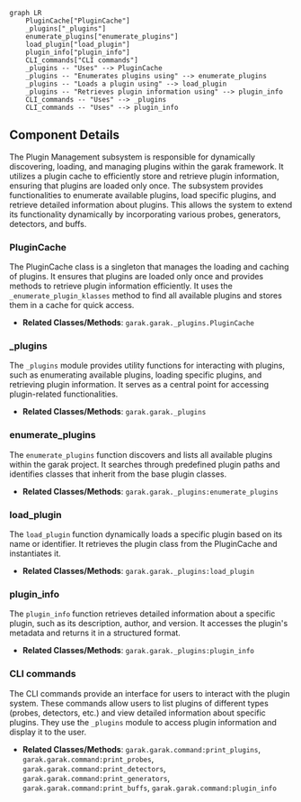 ```mermaid
graph LR
    PluginCache["PluginCache"]
    _plugins["_plugins"]
    enumerate_plugins["enumerate_plugins"]
    load_plugin["load_plugin"]
    plugin_info["plugin_info"]
    CLI_commands["CLI commands"]
    _plugins -- "Uses" --> PluginCache
    _plugins -- "Enumerates plugins using" --> enumerate_plugins
    _plugins -- "Loads a plugin using" --> load_plugin
    _plugins -- "Retrieves plugin information using" --> plugin_info
    CLI_commands -- "Uses" --> _plugins
    CLI_commands -- "Uses" --> plugin_info
```

## Component Details

The Plugin Management subsystem is responsible for dynamically discovering, loading, and managing plugins within the garak framework. It utilizes a plugin cache to efficiently store and retrieve plugin information, ensuring that plugins are loaded only once. The subsystem provides functionalities to enumerate available plugins, load specific plugins, and retrieve detailed information about plugins. This allows the system to extend its functionality dynamically by incorporating various probes, generators, detectors, and buffs.

### PluginCache
The PluginCache class is a singleton that manages the loading and caching of plugins. It ensures that plugins are loaded only once and provides methods to retrieve plugin information efficiently. It uses the `_enumerate_plugin_klasses` method to find all available plugins and stores them in a cache for quick access.
- **Related Classes/Methods**: `garak.garak._plugins.PluginCache`

### _plugins
The `_plugins` module provides utility functions for interacting with plugins, such as enumerating available plugins, loading specific plugins, and retrieving plugin information. It serves as a central point for accessing plugin-related functionalities.
- **Related Classes/Methods**: `garak.garak._plugins`

### enumerate_plugins
The `enumerate_plugins` function discovers and lists all available plugins within the garak project. It searches through predefined plugin paths and identifies classes that inherit from the base plugin classes.
- **Related Classes/Methods**: `garak.garak._plugins:enumerate_plugins`

### load_plugin
The `load_plugin` function dynamically loads a specific plugin based on its name or identifier. It retrieves the plugin class from the PluginCache and instantiates it.
- **Related Classes/Methods**: `garak.garak._plugins:load_plugin`

### plugin_info
The `plugin_info` function retrieves detailed information about a specific plugin, such as its description, author, and version. It accesses the plugin's metadata and returns it in a structured format.
- **Related Classes/Methods**: `garak.garak._plugins:plugin_info`

### CLI commands
The CLI commands provide an interface for users to interact with the plugin system. These commands allow users to list plugins of different types (probes, detectors, etc.) and view detailed information about specific plugins. They use the `_plugins` module to access plugin information and display it to the user.
- **Related Classes/Methods**: `garak.garak.command:print_plugins`, `garak.garak.command:print_probes`, `garak.garak.command:print_detectors`, `garak.garak.command:print_generators`, `garak.garak.command:print_buffs`, `garak.garak.command:plugin_info`
